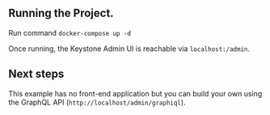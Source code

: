 ## Running the Project.
Run command `docker-compose up -d`

Once running, the Keystone Admin UI is reachable via `localhost:/admin`.

## Next steps

This example has no front-end application but you can build your own using the GraphQL API (`http://localhost/admin/graphiql`).
